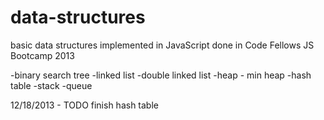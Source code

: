 data-structures
===============

basic data structures implemented in JavaScript
done in Code Fellows JS Bootcamp 2013

-binary search tree
-linked list
-double linked list
-heap - min heap
-hash table
-stack
-queue

12/18/2013 - TODO
finish hash table

